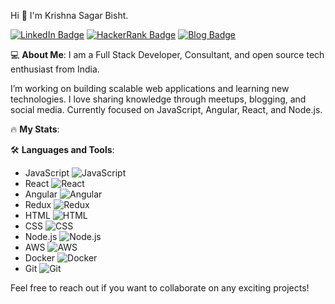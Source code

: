 Hi 👋 I'm Krishna Sagar Bisht.

[![LinkedIn Badge](https://img.shields.io/badge/-LinkedIn-blue)](https://www.linkedin.com/in/krishna-sagar-singh-bisht-7551a4171)
[![HackerRank Badge](https://img.shields.io/badge/-HackerRank-2EC866?style=flat&logo=HackerRank&logoColor=white)](https://www.hackerrank.com/profile/kssbisht1997)
[![Blog Badge](https://img.shields.io/badge/-Blog-orange)](https://portofolio-krishnasagar.netlify.app/#home)

💻 **About Me**:
I am a Full Stack Developer, Consultant, and open source tech enthusiast from India.

I’m working on building scalable web applications and learning new technologies.
I love sharing knowledge through meetups, blogging, and social media.
Currently focused on JavaScript, Angular, React, and Node.js.

🔥 **My Stats**:

🛠️ **Languages and Tools**:
- JavaScript  ![JavaScript](https://img.shields.io/badge/-JavaScript-yellow)
- React  ![React](https://img.shields.io/badge/-React-blue)
- Angular  ![Angular](https://img.shields.io/badge/-Angular-red)
- Redux  ![Redux](https://img.shields.io/badge/-Redux-purple)
- HTML  ![HTML](https://img.shields.io/badge/-HTML-orange)
- CSS  ![CSS](https://img.shields.io/badge/-CSS-blue)
- Node.js  ![Node.js](https://img.shields.io/badge/-Node.js-green)
- AWS  ![AWS](https://img.shields.io/badge/-AWS-orange)
- Docker  ![Docker](https://img.shields.io/badge/-Docker-blue)
- Git  ![Git](https://img.shields.io/badge/-Git-red)

Feel free to reach out if you want to collaborate on any exciting projects!
